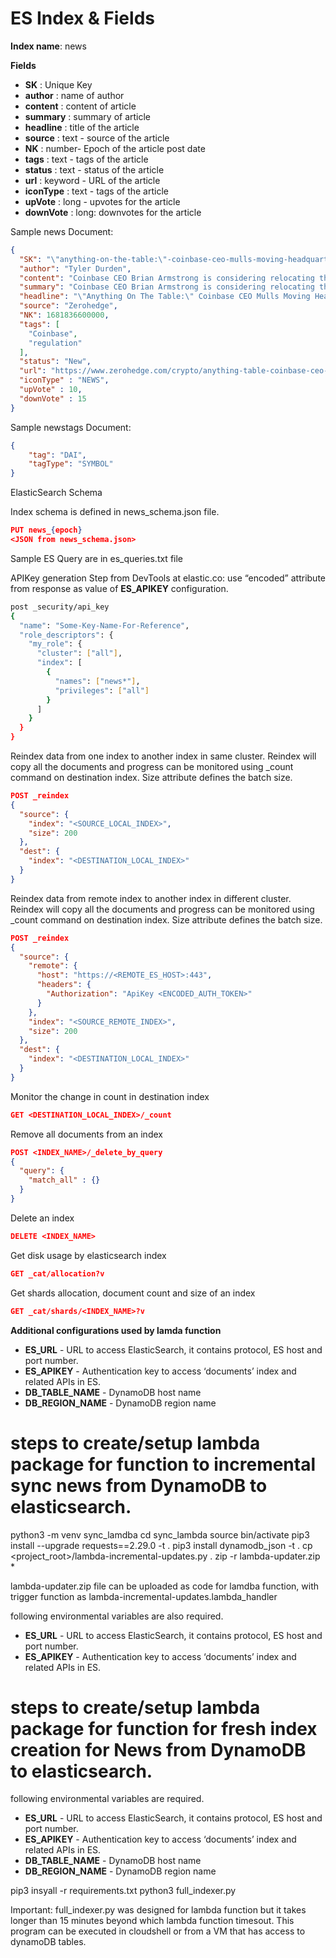 # ES Index & Fields

**Index name**: news

**Fields**

- **SK** : Unique Key
- **author** : name of author
- **content** : content of article
- **summary** : summary of article
- **headline** : title of the article
- **source** : text - source of the article
- **NK** : number- Epoch of the article post date
- **tags** : text - tags of the article
- **status** : text - status of the article
- **url** : keyword - URL of the article
- **iconType** : text - tags of the article
- **upVote** : long - upvotes for the article
- **downVote** : long: downvotes for the article

Sample news Document:

```json
{
  "SK": "\"anything-on-the-table:\"-coinbase-ceo-mulls-moving-headquarters-outside-us-amid-crypto-crackdown",
  "author": "Tyler Durden",
  "content": "Coinbase CEO Brian Armstrong is considering relocating the company's headquarters outside the US due to increasing regulatory pressure from state and federal regulators, including Sen. Elizabeth Warren's 'Anti-crypto Army.' The relocation risk comes after the Securities and Exchange Commission issued a Wells notice to Coinbase, warning of potential securities violations. Armstrong cited regulatory uncertainty in the US and mentioned the UK as the company's second-largest market globally by revenue. Coinbase, with around 100 million verified users, plans to expand across Europe.",
  "summary": "Coinbase CEO Brian Armstrong is considering relocating the company's headquarters outside the US due to increasing regulatory pressure from state and federal regulators, including Sen. Elizabeth Warren's 'Anti-crypto Army.' The relocation risk comes after the Securities and Exchange Commission issued a Wells notice to Coinbase, warning of potential securities violations. Armstrong cited regulatory uncertainty in the US and mentioned the UK as the company's second-largest market globally by revenue. Coinbase, with around 100 million verified users, plans to expand across Europe.",
  "headline": "\"Anything On The Table:\" Coinbase CEO Mulls Moving Headquarters Outside US Amid Crypto Crackdown",
  "source": "Zerohedge",
  "NK": 1681836600000,
  "tags": [
    "Coinbase",
    "regulation"
  ],
  "status": "New",
  "url": "https://www.zerohedge.com/crypto/anything-table-coinbase-ceo-mulls-moving-headquarters-outside-us-amid-crypto-crackdown",
  "iconType" : "NEWS",
  "upVote" : 10,
  "downVote" : 15
}
```

Sample newstags Document:
```json
{
    "tag": "DAI",
    "tagType": "SYMBOL"
}
```

ElasticSearch Schema

Index schema is defined in news_schema.json file.

```json
PUT news_{epoch}
<JSON from news_schema.json>
```

Sample ES Query are in es_queries.txt file


APIKey generation Step from DevTools at elastic.co: use “encoded” attribute from response as value of **ES_APIKEY** configuration.

```bash
post _security/api_key
{
  "name": "Some-Key-Name-For-Reference",
  "role_descriptors": {
    "my_role": {
      "cluster": ["all"],
      "index": [
        {
          "names": ["news*"],
          "privileges": ["all"]
        }
      ]
    }
  }
}
```

Reindex data from one index to another index in same cluster.
Reindex will copy all the documents and progress can be monitored using _count command on destination index.
Size attribute defines the batch size.

```json
POST _reindex
{
  "source": {
    "index": "<SOURCE_LOCAL_INDEX>",
    "size": 200
  },
  "dest": {
    "index": "<DESTINATION_LOCAL_INDEX>"
  }
}
```

Reindex data from remote index to another index in different cluster.
Reindex will copy all the documents and progress can be monitored using _count command on destination index.
Size attribute defines the batch size.

```json
POST _reindex
{
  "source": {
    "remote": {
      "host": "https://<REMOTE_ES_HOST>:443",
      "headers": {
        "Authorization": "ApiKey <ENCODED_AUTH_TOKEN>"
      }
    },
    "index": "<SOURCE_REMOTE_INDEX>",
    "size": 200
  },
  "dest": {
    "index": "<DESTINATION_LOCAL_INDEX>"
  }
}
```
Monitor the change in count in destination index

```json
GET <DESTINATION_LOCAL_INDEX>/_count
```


Remove all documents from an index

```json
POST <INDEX_NAME>/_delete_by_query
{
  "query": {
    "match_all" : {}
  }
}
```

Delete an index

```json
DELETE <INDEX_NAME>
```

Get disk usage by elasticsearch index

```json
GET _cat/allocation?v
```

Get shards allocation, document count and size of an index

```json
GET _cat/shards/<INDEX_NAME>?v
```

**Additional configurations used by lamda function**

- **ES_URL** - URL to access ElasticSearch, it contains protocol, ES host and port number.
- **ES_APIKEY** - Authentication key to access ‘documents’ index and related APIs in ES.
- **DB_TABLE_NAME** - DynamoDB host name
- **DB_REGION_NAME** - DynamoDB region name


# steps to create/setup lambda package for function to incremental sync news from DynamoDB to elasticsearch.

python3 -m venv sync_lamdba
cd sync_lambda
source bin/activate
pip3 install --upgrade requests==2.29.0 -t .
pip3 install dynamodb_json -t .
cp <project_root>/lambda-incremental-updates.py .
zip -r lambda-updater.zip *

lambda-updater.zip file can be uploaded as code for lamdba function, with trigger function as lambda-incremental-updates.lambda_handler

following environmental variables are also required.

- **ES_URL** - URL to access ElasticSearch, it contains protocol, ES host and port number.
- **ES_APIKEY** - Authentication key to access ‘documents’ index and related APIs in ES.


# steps to create/setup lambda package for function for fresh index creation for News from DynamoDB to elasticsearch.
following environmental variables are required.

- **ES_URL** - URL to access ElasticSearch, it contains protocol, ES host and port number.
- **ES_APIKEY** - Authentication key to access ‘documents’ index and related APIs in ES.
- **DB_TABLE_NAME** - DynamoDB host name
- **DB_REGION_NAME** - DynamoDB region name

pip3 insyall -r requirements.txt
python3 full_indexer.py

Important:
full_indexer.py was designed for lambda function but it takes longer than 15 minutes beyond which lambda function timesout.
This program can be executed in cloudshell or from a VM that has access to dynamoDB tables.